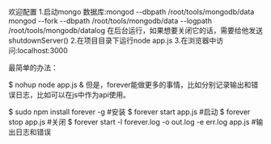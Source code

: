 欢迎配置
1.启动mongo 数据库:mongod --dbpath /root/tools/mongodb/data
mongod --fork --dbpath /root/tools/mongodb/data --logpath /root/tools/mongodb/datalog
在后台运行，如果想要关闭它的话，需要给他发送shutdownServer()
2.在项目目录下运行node app.js
3.在浏览器中访问:localhost:3000


最简单的办法：

$ nohup node app.js &
但是，forever能做更多的事情，比如分别记录输出和错误日志，比如可以在js中作为api使用。

$ sudo npm install forever -g   #安装
$ forever start app.js          #启动
$ forever stop app.js           #关闭
$ forever start -l forever.log -o out.log -e err.log app.js   #输出日志和错误
